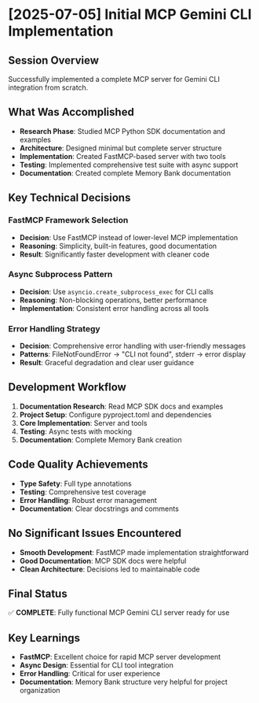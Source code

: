 # [2025-07-05] Initial MCP Gemini CLI Implementation

## Session Overview

Successfully implemented a complete MCP server for Gemini CLI integration from scratch.

## What Was Accomplished

- **Research Phase**: Studied MCP Python SDK documentation and examples
- **Architecture**: Designed minimal but complete server structure
- **Implementation**: Created FastMCP-based server with two tools
- **Testing**: Implemented comprehensive test suite with async support
- **Documentation**: Created complete Memory Bank documentation

## Key Technical Decisions

### FastMCP Framework Selection

- **Decision**: Use FastMCP instead of lower-level MCP implementation
- **Reasoning**: Simplicity, built-in features, good documentation
- **Result**: Significantly faster development with cleaner code

### Async Subprocess Pattern

- **Decision**: Use `asyncio.create_subprocess_exec` for CLI calls
- **Reasoning**: Non-blocking operations, better performance
- **Implementation**: Consistent error handling across all tools

### Error Handling Strategy

- **Decision**: Comprehensive error handling with user-friendly messages
- **Patterns**: FileNotFoundError → "CLI not found", stderr → error display
- **Result**: Graceful degradation and clear user guidance

## Development Workflow

1. **Documentation Research**: Read MCP SDK docs and examples
2. **Project Setup**: Configure pyproject.toml and dependencies
3. **Core Implementation**: Server and tools
4. **Testing**: Async tests with mocking
5. **Documentation**: Complete Memory Bank creation

## Code Quality Achievements

- **Type Safety**: Full type annotations
- **Testing**: Comprehensive test coverage
- **Error Handling**: Robust error management
- **Documentation**: Clear docstrings and comments

## No Significant Issues Encountered

- **Smooth Development**: FastMCP made implementation straightforward
- **Good Documentation**: MCP SDK docs were helpful
- **Clean Architecture**: Decisions led to maintainable code

## Final Status

✅ **COMPLETE**: Fully functional MCP Gemini CLI server ready for use

## Key Learnings

- **FastMCP**: Excellent choice for rapid MCP server development
- **Async Design**: Essential for CLI tool integration
- **Error Handling**: Critical for user experience
- **Documentation**: Memory Bank structure very helpful for project organization
